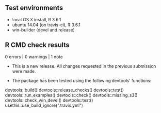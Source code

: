 ## Test environments
* local OS X install, R 3.6.1
* ubuntu 14.04 (on travis-ci), R 3.6.1
* win-builder (devel and release)

## R CMD check results

0 errors | 0 warnings | 1 note

* This is a new release. All changes requested in the previous submission were made.

* The package has been tested using the following devtools' functions:

devtools::build()
devtools::release_checks()
devtools::test()
devtools::run_examples()
devtools::check()
devtools::missing_s3()
devtools::check_win_devel()
devtools::test()
usethis::use_build_ignore(".travis.yml")


